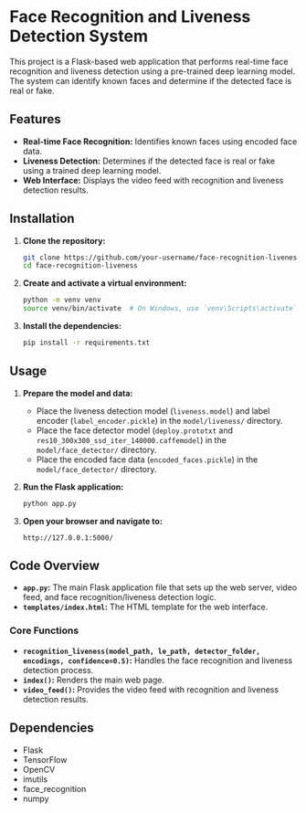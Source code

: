 # Face Recognition and Liveness Detection System

This project is a Flask-based web application that performs real-time face recognition and liveness detection using a pre-trained deep learning model. The system can identify known faces and determine if the detected face is real or fake.

## Features

- **Real-time Face Recognition:** Identifies known faces using encoded face data.
- **Liveness Detection:** Determines if the detected face is real or fake using a trained deep learning model.
- **Web Interface:** Displays the video feed with recognition and liveness detection results.

## Installation

1. **Clone the repository:**
    ```bash
    git clone https://github.com/your-username/face-recognition-liveness.git
    cd face-recognition-liveness
    ```

2. **Create and activate a virtual environment:**
    ```bash
    python -m venv venv
    source venv/bin/activate  # On Windows, use `venv\Scripts\activate`
    ```

3. **Install the dependencies:**
    ```bash
    pip install -r requirements.txt
    ```

## Usage

1. **Prepare the model and data:**
    - Place the liveness detection model (`liveness.model`) and label encoder (`label_encoder.pickle`) in the `model/liveness/` directory.
    - Place the face detector model (`deploy.prototxt` and `res10_300x300_ssd_iter_140000.caffemodel`) in the `model/face_detector/` directory.
    - Place the encoded face data (`encoded_faces.pickle`) in the `model/face_detector/` directory.

2. **Run the Flask application:**
    ```bash
    python app.py
    ```

3. **Open your browser and navigate to:**
    ```
    http://127.0.0.1:5000/
    ```

## Code Overview

- **`app.py`:** The main Flask application file that sets up the web server, video feed, and face recognition/liveness detection logic.
- **`templates/index.html`:** The HTML template for the web interface.

### Core Functions

- **`recognition_liveness(model_path, le_path, detector_folder, encodings, confidence=0.5)`:** Handles the face recognition and liveness detection process.
- **`index()`:** Renders the main web page.
- **`video_feed()`:** Provides the video feed with recognition and liveness detection results.

## Dependencies

- Flask
- TensorFlow
- OpenCV
- imutils
- face_recognition
- numpy


